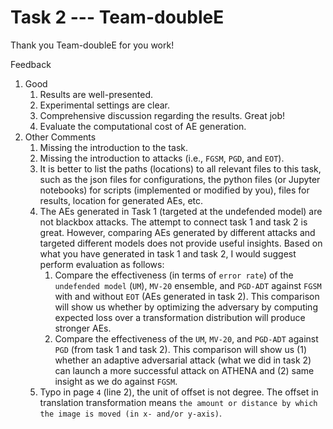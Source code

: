 # Task 2 --- Team-doubleE

Thank you Team-doubleE for you work!

Feedback
1. Good
    1. Results are well-presented.
    2. Experimental settings are clear.
    3. Comprehensive discussion regarding the results. Great job!
    4. Evaluate the computational cost of AE generation.
2. Other Comments
    1. Missing the introduction to the task.
    2. Missing the introduction to attacks (i.e., ``FGSM``, ``PGD``, and ``EOT``).
    3. It is better to list the paths (locations) to all relevant files to this task, such as the json files for configurations, the python files (or Jupyter notebooks) for scripts (implemented or modified by you), files for results, location for generated AEs, etc.
    4. The AEs generated in Task 1 (targeted at the undefended model) are not blackbox attacks. The attempt to connect task 1 and task 2 is great. However, comparing AEs generated by different attacks and targeted different models does not provide useful insights. Based on what you have generated in task 1 and task 2, I would suggest perform evaluation as follows:
        1. Compare the effectiveness (in terms of ``error rate``) of the ``undefended model`` (``UM``), ``MV-20`` ensemble, and ``PGD-ADT`` against ``FGSM`` with and without ``EOT`` (AEs generated in task 2). This comparison will show us whether by optimizing the adversary by computing expected loss over a transformation distribution will produce stronger AEs.
        2. Compare the effectiveness of the ``UM``, ``MV-20``, and ``PGD-ADT`` against ``PGD`` (from task 1 and task 2). This comparison will show us (1) whether an adaptive adversarial attack (what we did in task 2) can launch a more successful attack on ATHENA and (2) same insight as we do against ``FGSM``.
    5. Typo in page ``4`` (line 2), the unit of offset is not degree. The offset in translation transformation means ``the amount or distance by which the image is moved (in x- and/or y-axis)``.  